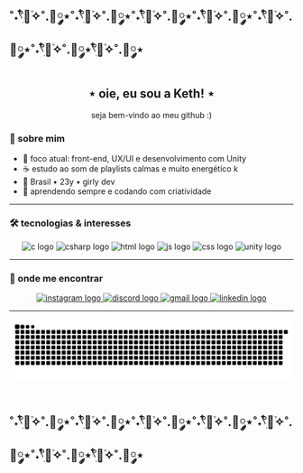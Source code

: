 ## ˚˖𓍢ִ໋🌷͙֒✧˚.🎀༘⋆˚˖𓍢ִ໋🌷͙֒✧˚.🎀༘⋆˚˖𓍢ִ໋🌷͙֒✧˚.🎀༘⋆˚˖𓍢ִ໋🌷͙֒✧˚.🎀༘⋆˚˖𓍢ִ໋🌷͙֒✧˚.🎀༘⋆˚˖𓍢ִ໋🌷͙֒✧˚.🎀༘⋆𓍢ִ໋🌷͙֒✧˚.🎀༘⋆

<h2 align="center">⋆ oie, eu sou a Keth! ⋆ </h2>

<p align="center">seja bem-vindo ao meu github :)</p>

###

### 🌷 sobre mim

- 🎀 foco atual: front-end, UX/UI e desenvolvimento com Unity  
- ☕ estudo ao som de playlists calmas e muito energético k  
- 📍 Brasil • 23y • girly dev  
- 🧠 aprendendo sempre e codando com criatividade  

---

### 🛠️ tecnologias & interesses
<div align="center">
   <img src="https://cdn.jsdelivr.net/gh/devicons/devicon/icons/c/c-original.svg" height="30" alt="c logo"/> 
   <img src="https://cdn.jsdelivr.net/gh/devicons/devicon/icons/csharp/csharp-original.svg" height="30" alt="csharp logo"/>
   <img src="https://cdn.jsdelivr.net/gh/devicons/devicon@latest/icons/html5/html5-original-wordmark.svg"  height="30" alt="html logo"/>
   <img src="https://cdn.jsdelivr.net/gh/devicons/devicon@latest/icons/javascript/javascript-plain.svg"  height="30" alt="js logo"/>  
   <img src="https://cdn.jsdelivr.net/gh/devicons/devicon@latest/icons/css3/css3-original.svg"  height="30" alt="css logo"/>
   <img src="https://cdn.jsdelivr.net/gh/devicons/devicon@latest/icons/unity/unity-original.svg" height="30" alt="unity logo"/> 
</div>

---

### 💌 onde me encontrar
<div align="center">
  <a href="https://www.instagram.com/kethelynjanuskevicius?igsh=ZjB1M3JmdmZzcXZm&utm_source=qr" target="_blank">
    <img src="https://img.shields.io/static/v1?message=Instagram&logo=instagram&label=&color=E4405F&logoColor=white&labelColor=&style=for-the-badge" height="35" alt="instagram logo"  />
  </a>
  <a href="https://discord.com/users/1081742268823765012" target="_blank">
    <img src="https://img.shields.io/static/v1?message=Discord&logo=discord&label=&color=7289DA&logoColor=white&labelColor=&style=for-the-badge" height="35" alt="discord logo"  />
  </a>
  <a href="mailto:kethelynjanuskevicius@gmail.com" target="_blank">
    <img src="https://img.shields.io/static/v1?message=Gmail&logo=gmail&label=&color=D14836&logoColor=white&labelColor=&style=for-the-badge" height="35" alt="gmail logo"  />
  </a>
  <a href="https://www.linkedin.com/in/kethelyn-januskevicius-0496ab27b?utm_source=share&utm_campaign=share_via&utm_content=profile&utm_medium=ios_app" target="_blank">
    <img src="https://img.shields.io/static/v1?message=LinkedIn&logo=linkedin&label=&color=0077B5&logoColor=white&labelColor=&style=for-the-badge" height="35" alt="linkedin logo"  />
  </a>
</div>

---
<picture>
  <source media="(prefers-color-scheme: dark)" srcset="https://raw.githubusercontent.com/keth-jnsk/keth-jnsk/output/github-contribution-grid-snake-dark.svg">
  <source media="(prefers-color-scheme: light)" srcset="https://raw.githubusercontent.com/keth-jnsk/keth-jnsk/output/github-contribution-grid-snake.svg">
  <img alt="GitHub contribution grid snake animation" src="https://raw.githubusercontent.com/keth-jnsk/keth-jnsk/output/github-contribution-grid-snake.svg">
</picture>
<br><br>

## ˚˖𓍢ִ໋🌷͙֒✧˚.🎀༘⋆˚˖𓍢ִ໋🌷͙֒✧˚.🎀༘⋆˚˖𓍢ִ໋🌷͙֒✧˚.🎀༘⋆˚˖𓍢ִ໋🌷͙֒✧˚.🎀༘⋆˚˖𓍢ִ໋🌷͙֒✧˚.🎀༘⋆˚˖𓍢ִ໋🌷͙֒✧˚.🎀༘⋆𓍢ִ໋🌷͙֒✧˚.🎀༘⋆
